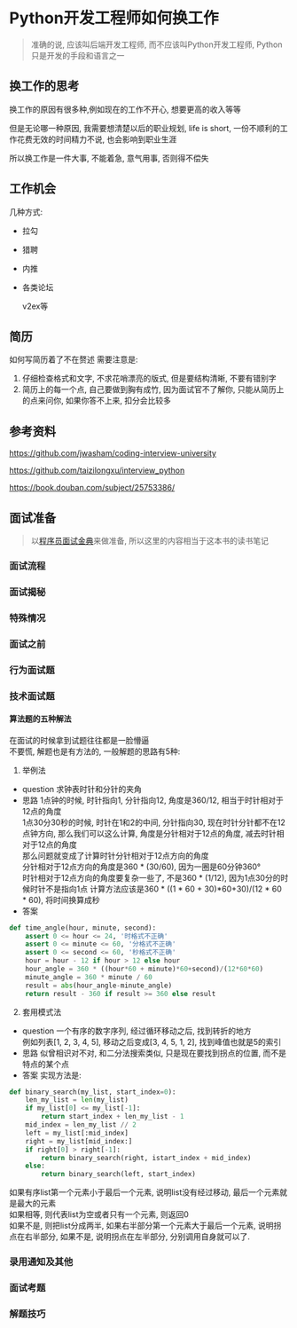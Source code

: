 # Python开发工程师如何换工作  

> 准确的说, 应该叫后端开发工程师, 而不应该叫Python开发工程师, Python只是开发的手段和语言之一

## 换工作的思考

换工作的原因有很多种,例如现在的工作不开心, 想要更高的收入等等

但是无论哪一种原因, 我需要想清楚以后的职业规划, life is short, 一份不顺利的工作花费无效的时间精力不说, 也会影响到职业生涯

所以换工作是一件大事, 不能着急, 意气用事, 否则得不偿失

## 工作机会

几种方式:
- 拉勾
- 猎聘
- 内推
- 各类论坛

  v2ex等

## 简历

如何写简历着了不在赘述
需要注意是:
1. 仔细检查格式和文字, 不求花哨漂亮的版式, 但是要结构清晰, 不要有错别字
2. 简历上的每一个点, 自己要做到胸有成竹, 因为面试官不了解你, 只能从简历上的点来问你, 如果你答不上来, 扣分会比较多

## 参考资料

<https://github.com/jwasham/coding-interview-university>

<https://github.com/taizilongxu/interview_python>

<https://book.douban.com/subject/25753386/>

## 面试准备

> 以[程序员面试金典]()来做准备, 所以这里的内容相当于这本书的读书笔记

### 面试流程
### 面试揭秘
### 特殊情况
### 面试之前
### 行为面试题
### 技术面试题

#### 算法题的五种解法

在面试的时候拿到试题往往都是一脸懵逼  
不要慌, 解题也是有方法的, 一般解题的思路有5种:  
1. 举例法
- question
求钟表时针和分针的夹角  
- 思路
1点钟的时候, 时针指向1, 分针指向12, 角度是360/12, 相当于时针相对于12点的角度  
1点30分30秒的时候, 时针在1和2的中间, 分针指向30, 现在时针分针都不在12点钟方向, 那么我们可以这么计算, 角度是分针相对于12点的角度, 减去时针相对于12点的角度  
那么问题就变成了计算时针分针相对于12点方向的角度  
分针相对于12点方向的角度是360 * (30/60), 因为一圈是60分钟360°  
时针相对于12点方向的角度要复杂一些了, 不是360 * (1/12), 因为1点30分的时候时针不是指向1点
计算方法应该是360 * ((1 * 60 + 30)*60+30)/(12 * 60 * 60), 将时间换算成秒
- 答案
```python
def time_angle(hour, minute, second):
    assert 0 <= hour <= 24, '时格式不正确'
    assert 0 <= minute <= 60, '分格式不正确'
    assert 0 <= second <= 60, '秒格式不正确'
    hour = hour - 12 if hour > 12 else hour
    hour_angle = 360 * ((hour*60 + minute)*60+second)/(12*60*60)
    minute_angle = 360 * minute / 60
    result = abs(hour_angle-minute_angle)
    return result - 360 if result >= 360 else result
```
2. 套用模式法
- question
一个有序的数字序列, 经过循环移动之后, 找到转折的地方  
例如列表[1, 2, 3, 4, 5], 移动之后变成[3, 4, 5, 1, 2], 找到峰值也就是5的索引
- 思路
似曾相识对不对, 和二分法搜索类似, 只是现在要找到拐点的位置, 而不是特点的某个点
- 答案
实现方法是:
```python
def binary_search(my_list, start_index=0):
    len_my_list = len(my_list)
    if my_list[0] <= my_list[-1]:
        return start_index + len_my_list - 1
    mid_index = len_my_list // 2
    left = my_list[:mid_index]
    right = my_list[mid_index:]
    if right[0] > right[-1]:
        return binary_search(right, istart_index + mid_index)
    else:
        return binary_search(left, start_index)
```
如果有序list第一个元素小于最后一个元素, 说明list没有经过移动, 最后一个元素就是最大的元素  
如果相等, 则代表list为空或者只有一个元素, 则返回0  
如果不是, 则把list分成两半, 如果右半部分第一个元素大于最后一个元素, 说明拐点在右半部分, 如果不是, 说明拐点在左半部分,
分别调用自身就可以了.

### 录用通知及其他
### 面试考题
### 解题技巧
